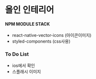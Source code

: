 # 올인 인테리어

#### NPM MODULE STACK
* react-native-vector-icons (아이콘이미지)
* styled-components (css사용)

### To Do List
* ios에서 확인
* 스플래시 이미지
